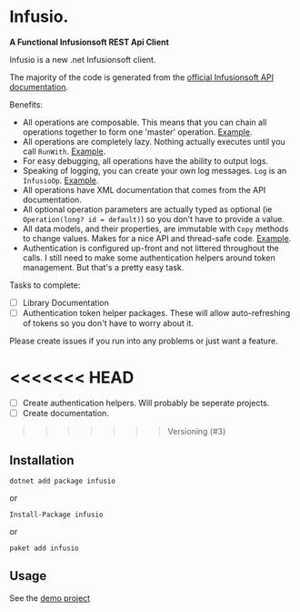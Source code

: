 # Infusio. 
**A Functional Infusionsoft REST Api Client**

Infusio is a new .net Infusionsoft client.

The majority of the code is generated from the [official Infusionsoft API documentation](https://developer.infusionsoft.com/docs/rest/infusion.json).

Benefits:

- All operations are composable. This means that you can chain all operations together to form one 'master' operation. [Example](https://github.com/trbngr/infusio/blob/dev/src/Demo/CustomOperations.cs#L12).
- All operations are completely lazy. Nothing actually executes until you call `RunWith`. [Example](https://github.com/trbngr/infusio/blob/dev/src/Demo/Program.cs#L84).
- For easy debugging, all operations have the ability to output logs. 
- Speaking of logging, you can create your own log messages. `Log` is an `InfusioOp`. [Example](https://github.com/trbngr/infusio/blob/dev/src/Demo/CustomOperations.cs#L13).
- All operations have XML documentation that comes from the API documentation.
- All optional operation parameters are actually typed as optional (ie `Operation(long? id = default)`) so you don't have to provide a value.
- All data models, and their properties, are immutable with `Copy` methods to change values. Makes for a nice API and thread-safe code. [Example](https://github.com/trbngr/infusio/blob/dev/src/Demo/CustomOperations.cs#L17).
- Authentication is configured up-front and not littered throughout the calls. I still need to make some authentication helpers around token management. But that's a pretty easy task.

Tasks to complete:

- [ ] Library Documentation
- [ ] Authentication token helper packages. These will allow auto-refreshing of tokens so you don't have to worry about it.

Please create issues if you run into any problems or just want a feature.

<<<<<<< HEAD
=======
- [ ] Create authentication helpers. Will probably be seperate projects.
- [ ] Create documentation.
>>>>>>> Versioning (#3)

## Installation
`dotnet add package infusio`

or

`Install-Package infusio`

or

`paket add infusio`

## Usage
See the [demo project](src/Demo/Program.cs#L25)
